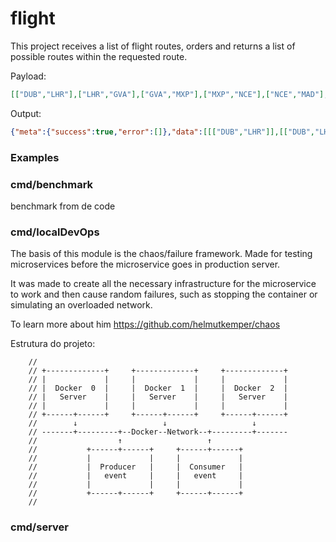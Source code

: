 # flight

This project receives a list of flight routes, orders and returns a list of possible routes within the requested route.

Payload:
```json
[["DUB","LHR"],["LHR","GVA"],["GVA","MXP"],["MXP","NCE"],["NCE","MAD"],["MAD","LIM"],["LIM","SCL"],["SCL","AEP"],["AEP","EZE"]]
```

Output:
```json
{"meta":{"success":true,"error":[]},"data":[[["DUB","LHR"]],[["DUB","LHR"],["LHR","GVA"]],[["DUB","LHR"],["LHR","GVA"],["GVA","MXP"]],[["DUB","LHR"],["LHR","GVA"],["GVA","MXP"],["MXP","NCE"]],[["DUB","LHR"],["LHR","GVA"],["GVA","MXP"],["MXP","NCE"],["NCE","MAD"]],[["DUB","LHR"],["LHR","GVA"],["GVA","MXP"],["MXP","NCE"],["NCE","MAD"],["MAD","LIM"]],[["DUB","LHR"],["LHR","GVA"],["GVA","MXP"],["MXP","NCE"],["NCE","MAD"],["MAD","LIM"],["LIM","SCL"]],[["DUB","LHR"],["LHR","GVA"],["GVA","MXP"],["MXP","NCE"],["NCE","MAD"],["MAD","LIM"],["LIM","SCL"],["SCL","AEP"]],[["DUB","LHR"],["LHR","GVA"],["GVA","MXP"],["MXP","NCE"],["NCE","MAD"],["MAD","LIM"],["LIM","SCL"],["SCL","AEP"],["AEP","EZE"]],[["LHR","GVA"]],[["LHR","GVA"],["GVA","MXP"]],[["LHR","GVA"],["GVA","MXP"],["MXP","NCE"]],[["LHR","GVA"],["GVA","MXP"],["MXP","NCE"],["NCE","MAD"]],[["LHR","GVA"],["GVA","MXP"],["MXP","NCE"],["NCE","MAD"],["MAD","LIM"]],[["LHR","GVA"],["GVA","MXP"],["MXP","NCE"],["NCE","MAD"],["MAD","LIM"],["LIM","SCL"]],[["LHR","GVA"],["GVA","MXP"],["MXP","NCE"],["NCE","MAD"],["MAD","LIM"],["LIM","SCL"],["SCL","AEP"]],[["LHR","GVA"],["GVA","MXP"],["MXP","NCE"],["NCE","MAD"],["MAD","LIM"],["LIM","SCL"],["SCL","AEP"],["AEP","EZE"]],[["GVA","MXP"]],[["GVA","MXP"],["MXP","NCE"]],[["GVA","MXP"],["MXP","NCE"],["NCE","MAD"]],[["GVA","MXP"],["MXP","NCE"],["NCE","MAD"],["MAD","LIM"]],[["GVA","MXP"],["MXP","NCE"],["NCE","MAD"],["MAD","LIM"],["LIM","SCL"]],[["GVA","MXP"],["MXP","NCE"],["NCE","MAD"],["MAD","LIM"],["LIM","SCL"],["SCL","AEP"]],[["GVA","MXP"],["MXP","NCE"],["NCE","MAD"],["MAD","LIM"],["LIM","SCL"],["SCL","AEP"],["AEP","EZE"]],[["MXP","NCE"]],[["MXP","NCE"],["NCE","MAD"]],[["MXP","NCE"],["NCE","MAD"],["MAD","LIM"]],[["MXP","NCE"],["NCE","MAD"],["MAD","LIM"],["LIM","SCL"]],[["MXP","NCE"],["NCE","MAD"],["MAD","LIM"],["LIM","SCL"],["SCL","AEP"]],[["MXP","NCE"],["NCE","MAD"],["MAD","LIM"],["LIM","SCL"],["SCL","AEP"],["AEP","EZE"]],[["NCE","MAD"]],[["NCE","MAD"],["MAD","LIM"]],[["NCE","MAD"],["MAD","LIM"],["LIM","SCL"]],[["NCE","MAD"],["MAD","LIM"],["LIM","SCL"],["SCL","AEP"]],[["NCE","MAD"],["MAD","LIM"],["LIM","SCL"],["SCL","AEP"],["AEP","EZE"]],[["MAD","LIM"]],[["MAD","LIM"],["LIM","SCL"]],[["MAD","LIM"],["LIM","SCL"],["SCL","AEP"]],[["MAD","LIM"],["LIM","SCL"],["SCL","AEP"],["AEP","EZE"]],[["LIM","SCL"]],[["LIM","SCL"],["SCL","AEP"]],[["LIM","SCL"],["SCL","AEP"],["AEP","EZE"]],[["SCL","AEP"]],[["SCL","AEP"],["AEP","EZE"]],[["AEP","EZE"]]]}
```

### Examples

### cmd/benchmark

benchmark from de code

### cmd/localDevOps

The basis of this module is the chaos/failure framework. Made for testing microservices before the microservice goes in 
production server.

It was made to create all the necessary infrastructure for the microservice to work and then cause random failures, such 
as stopping the container or simulating an overloaded network.

To learn more about him https://github.com/helmutkemper/chaos

Estrutura do projeto:

```
	//
	// +-------------+     +-------------+     +-------------+
	// |             |     |             |     |             |
	// |  Docker  0  |     |  Docker  1  |     |  Docker  2  |
	// |   Server    |     |   Server    |     |   Server    |
	// |             |     |             |     |             |
	// +------+------+     +------+------+     +------+------+
	//        ↓                   ↓                   ↓
	// -------+---------+--Docker--Network--+---------+-------
	//                  ↑                   ↑
	//           +------+------+     +------+------+
	//           |             |     |             |
	//           |  Producer   |     |  Consumer   |
	//           |   event     |     |   event     |
	//           |             |     |             |
	//           +------+------+     +------+------+
	//
```


### cmd/server


